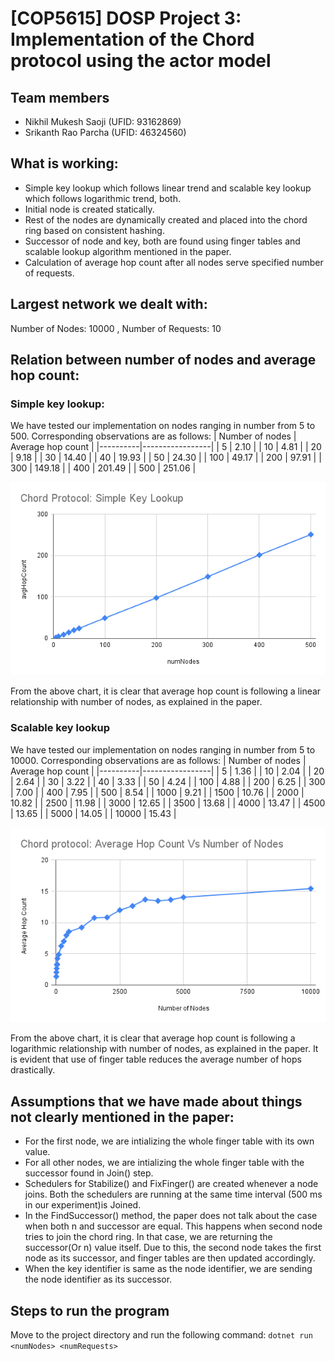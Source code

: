 # [COP5615] DOSP Project 3: Implementation of the Chord protocol using the actor model

## Team members
- Nikhil Mukesh Saoji (UFID: 93162869)
- Srikanth Rao Parcha (UFID: 46324560)

## What is working:
- Simple key lookup which follows linear trend and scalable key lookup which follows logarithmic trend, both.
- Initial node is created statically.
- Rest of the nodes are dynamically created and placed into the chord ring based on consistent hashing.
- Successor of node and key, both are found using finger tables and scalable lookup algorithm mentioned in the paper.
- Calculation of average hop count after all nodes serve specified number of requests.

## Largest network we dealt with:
Number of Nodes: 10000 , Number of Requests: 10

## Relation between number of nodes and average hop count:
### Simple key lookup:
We have tested our implementation on nodes ranging in number from 5 to 500. Corresponding observations are as follows:
| Number of nodes | Average hop count |
|----------|-----------------|
| 5        | 2.10     |
| 10       | 4.81     |
| 20       | 9.18     |
| 30       | 14.40    |
| 40       | 19.93    |
| 50       | 24.30    |
| 100      | 49.17    |
| 200      | 97.91    |
| 300      | 149.18   |
| 400      | 201.49   |
| 500      | 251.06   |

![alt text](simple_key_lookup.png)

From the above chart, it is clear that average hop count is following a linear relationship with number of nodes, as explained in the paper.

### Scalable key lookup
We have tested our implementation on nodes ranging in number from 5 to 10000. Corresponding observations are as follows:
| Number of nodes | Average hop count |
|----------|-----------------|
| 5        | 1.36     |
| 10       | 2.04     |
| 20       | 2.64     |
| 30       | 3.22     |
| 40       | 3.33     |
| 50       | 4.24     |
| 100      | 4.88     |
| 200      | 6.25     |
| 300      | 7.00     |
| 400      | 7.95     |
| 500      | 8.54     |
| 1000     | 9.21     |
| 1500     | 10.76    |
| 2000     | 10.82    |
| 2500     | 11.98    |
| 3000     | 12.65    |
| 3500     | 13.68    |
| 4000     | 13.47    |
| 4500     | 13.65    |
| 5000     | 14.05    |
| 10000    | 15.43    |

![alt text](scalable_key_lookup.png)

From the above chart, it is clear that average hop count is following a logarithmic relationship with number of nodes, as explained in the paper. It is evident that use of finger table reduces the average number of hops drastically.

## Assumptions that we have made about things not clearly mentioned in the paper:
- For the first node, we are intializing the whole finger table with its own value.
- For all other nodes, we are intializing the whole finger table with the successor found in Join() step.
- Schedulers for Stabilize() and FixFinger() are created whenever a node joins. Both the schedulers are running at the same time interval (500 ms in our experiment)is Joined.
- In the FindSuccessor() method, the paper does not talk about the case when both n and successor are equal. This happens when second node tries to join the chord ring. In that case, we are returning the successor(Or n) value itself. Due to this, the second node takes the first node as its successor, and finger tables are then updated accordingly.
- When the key identifier is same as the node identifier, we are sending the node identifier as its successor.

## Steps to run the program
Move to the project directory and run the following command: `dotnet run <numNodes> <numRequests>`
